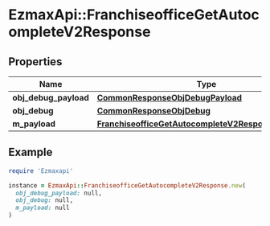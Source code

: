 # EzmaxApi::FranchiseofficeGetAutocompleteV2Response

## Properties

| Name | Type | Description | Notes |
| ---- | ---- | ----------- | ----- |
| **obj_debug_payload** | [**CommonResponseObjDebugPayload**](CommonResponseObjDebugPayload.md) |  |  |
| **obj_debug** | [**CommonResponseObjDebug**](CommonResponseObjDebug.md) |  | [optional] |
| **m_payload** | [**FranchiseofficeGetAutocompleteV2ResponseMPayload**](FranchiseofficeGetAutocompleteV2ResponseMPayload.md) |  |  |

## Example

```ruby
require 'Ezmaxapi'

instance = EzmaxApi::FranchiseofficeGetAutocompleteV2Response.new(
  obj_debug_payload: null,
  obj_debug: null,
  m_payload: null
)
```

